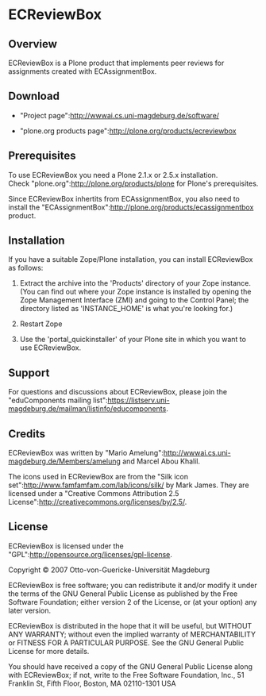 ECReviewBox
============

Overview
---------

  ECReviewBox is a Plone product that implements peer reviews for
  assignments created with ECAssignmentBox.


Download
---------

  * "Project page":http://wwwai.cs.uni-magdeburg.de/software/

  * "plone.org products page":http://plone.org/products/ecreviewbox


Prerequisites
-----------------

  To use ECReviewBox you need a Plone 2.1.x or 2.5.x installation.  
  Check "plone.org":http://plone.org/products/plone for Plone's
  prerequisites.

  Since ECReviewBox inhertits from ECAssignmentBox, you also need to
  install the
  "ECAssignmentBox":http://plone.org/products/ecassignmentbox product.


Installation
------------------

  If you have a suitable Zope/Plone installation, you can install
  ECReviewBox as follows:

  1. Extract the archive into the 'Products' directory of your Zope
     instance. (You can find out where your Zope instance is installed
     by opening the Zope Management Interface (ZMI) and going to the
     Control Panel; the directory listed as 'INSTANCE_HOME' is what
     you're looking for.)

  2. Restart Zope

  3. Use the 'portal_quickinstaller' of your Plone site in which you
     want to use ECReviewBox.

Support
------------------

  For questions and discussions about ECReviewBox, please join the
  "eduComponents mailing
  list":https://listserv.uni-magdeburg.de/mailman/listinfo/educomponents.

Credits
------------------

  ECReviewBox was written by "Mario
  Amelung":http://wwwai.cs.uni-magdeburg.de/Members/amelung and Marcel
  Abou Khalil.

  The icons used in ECReviewBox are from the "Silk icon
  set":http://www.famfamfam.com/lab/icons/silk/ by Mark James.  They
  are licensed under a "Creative Commons Attribution 2.5
  License":http://creativecommons.org/licenses/by/2.5/.

License
------------------

 ECReviewBox is licensed under the
 "GPL":http://opensource.org/licenses/gpl-license.

 Copyright © 2007 Otto-von-Guericke-Universität Magdeburg

 ECReviewBox is free software; you can redistribute it and/or modify
 it under the terms of the GNU General Public License as published by
 the Free Software Foundation; either version 2 of the License, or
 (at your option) any later version.

 ECReviewBox is distributed in the hope that it will be useful,
 but WITHOUT ANY WARRANTY; without even the implied warranty of
 MERCHANTABILITY or FITNESS FOR A PARTICULAR PURPOSE.  See the
 GNU General Public License for more details.

 You should have received a copy of the GNU General Public License
 along with ECReviewBox; if not, write to the Free Software
 Foundation, Inc., 51 Franklin St, Fifth Floor, Boston, MA  02110-1301  USA
